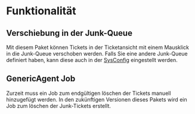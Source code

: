 # Funktionalität

## Verschiebung in der Junk-Queue

Mit diesem Paket können Tickets in der Ticketansicht mit einem Mausklick in die Junk-Queue verschoben werden.
Falls Sie eine andere Junk-Queue definiert haben, kann diese auch in der [SysConfig](config.md) eingestellt werden.

## GenericAgent Job

Zurzeit muss ein Job zum endgültigen löschen der Tickets manuell hinzugefügt werden.
In den zukünftigen Versionen dieses Pakets wird ein Job zum löschen der Junk-Tickets erstellt.
